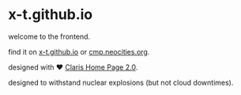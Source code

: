 # x-t.github.io

welcome to the frontend.

find it on [x-t.github.io](https://x-t.github.io/) or [cmp.neocities.org](https://cmp.neocities.org/).

designed with ❤️ [Claris Home Page 2.0](https://www.macintoshrepository.org/932-claris-home-page-2-0).

designed to withstand nuclear explosions (but not cloud downtimes).
